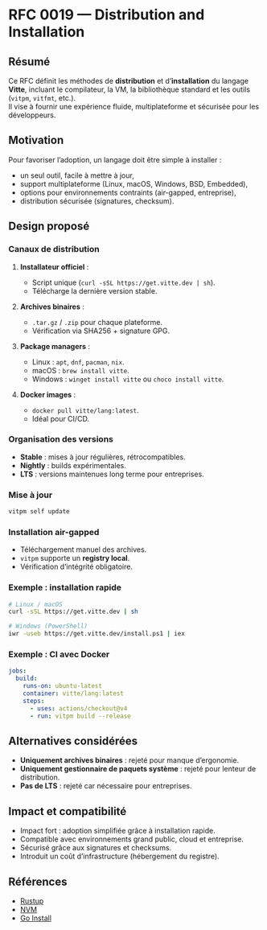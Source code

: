 # RFC 0019 — Distribution and Installation

## Résumé
Ce RFC définit les méthodes de **distribution** et d’**installation** du langage **Vitte**, incluant le compilateur, la VM, la bibliothèque standard et les outils (`vitpm`, `vitfmt`, etc.).  
Il vise à fournir une expérience fluide, multiplateforme et sécurisée pour les développeurs.

## Motivation
Pour favoriser l’adoption, un langage doit être simple à installer :  
- un seul outil, facile à mettre à jour,  
- support multiplateforme (Linux, macOS, Windows, BSD, Embedded),  
- options pour environnements contraints (air-gapped, entreprise),  
- distribution sécurisée (signatures, checksum).  

## Design proposé

### Canaux de distribution
1. **Installateur officiel** :  
   - Script unique (`curl -sSL https://get.vitte.dev | sh`).  
   - Télécharge la dernière version stable.  

2. **Archives binaires** :  
   - `.tar.gz` / `.zip` pour chaque plateforme.  
   - Vérification via SHA256 + signature GPG.  

3. **Package managers** :  
   - Linux : `apt`, `dnf`, `pacman`, `nix`.  
   - macOS : `brew install vitte`.  
   - Windows : `winget install vitte` ou `choco install vitte`.  

4. **Docker images** :  
   - `docker pull vitte/lang:latest`.  
   - Idéal pour CI/CD.  

### Organisation des versions
- **Stable** : mises à jour régulières, rétrocompatibles.  
- **Nightly** : builds expérimentales.  
- **LTS** : versions maintenues long terme pour entreprises.  

### Mise à jour
```sh
vitpm self update
```

### Installation air-gapped
- Téléchargement manuel des archives.  
- `vitpm` supporte un **registry local**.  
- Vérification d’intégrité obligatoire.  

### Exemple : installation rapide
```sh
# Linux / macOS
curl -sSL https://get.vitte.dev | sh

# Windows (PowerShell)
iwr -useb https://get.vitte.dev/install.ps1 | iex
```

### Exemple : CI avec Docker
```yaml
jobs:
  build:
    runs-on: ubuntu-latest
    container: vitte/lang:latest
    steps:
      - uses: actions/checkout@v4
      - run: vitpm build --release
```

## Alternatives considérées
- **Uniquement archives binaires** : rejeté pour manque d’ergonomie.  
- **Uniquement gestionnaire de paquets système** : rejeté pour lenteur de distribution.  
- **Pas de LTS** : rejeté car nécessaire pour entreprises.  

## Impact et compatibilité
- Impact fort : adoption simplifiée grâce à installation rapide.  
- Compatible avec environnements grand public, cloud et entreprise.  
- Sécurisé grâce aux signatures et checksums.  
- Introduit un coût d’infrastructure (hébergement du registre).  

## Références
- [Rustup](https://rustup.rs/)  
- [NVM](https://github.com/nvm-sh/nvm)  
- [Go Install](https://go.dev/doc/install)  
